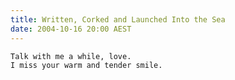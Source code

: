 ```yaml
---
title: Written, Corked and Launched Into the Sea
date: 2004-10-16 20:00 AEST
---
```


```poem
Talk with me a while, love.
I miss your warm and tender smile.
```
